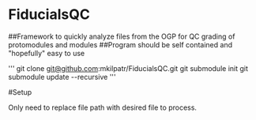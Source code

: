 # FiducialsQC
##Framework to quickly analyze files from the OGP for QC grading of protomodules and modules
##Program should be self contained and "hopefully" easy to use

'''
git clone git@github.com:mkilpatr/FiducialsQC.git
git submodule init
git submodule update --recursive
'''

#Setup

Only need to replace file path with desired file to process. 

